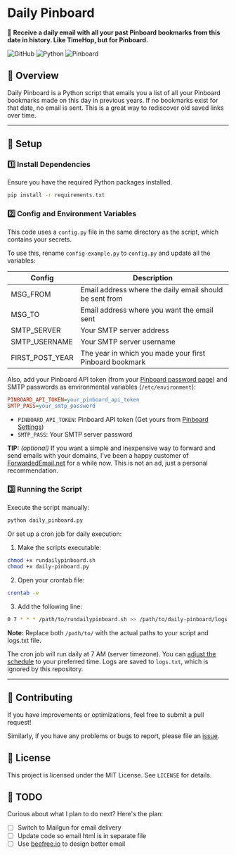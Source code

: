 # **Daily Pinboard**

📌 **Receive a daily email with all your past Pinboard bookmarks from this date in history. Like TimeHop, but for Pinboard.**

![GitHub](https://img.shields.io/github/license/dannberg/daily-pinboard?cacheSeconds=60)
![Python](https://img.shields.io/badge/Python-Script-blue)
![Pinboard](https://img.shields.io/badge/Pinboard-Integration-orange)

## 📖 Overview

Daily Pinboard is a Python script that emails you a list of all your Pinboard bookmarks made on this day in previous years. If no bookmarks exist for that date, no email is sent. This is a great way to rediscover old saved links over time.

---

## 🚀 **Setup**

### 1️⃣ Install Dependencies

Ensure you have the required Python packages installed.

```sh
pip install -r requirements.txt
```

### 2️⃣ Config and Environment Variables

This code uses a `config.py` file in the same directory as the script, which contains your secrets.

To use this, rename `config-example.py` to `config.py` and update all the variables:

| Config             | Description                                                                         |
|--------------------|-------------------------------------------------------------------------------------|
| MSG_FROM           | Email address where the daily email should be sent from                             |
| MSG_TO             | Email address where you want the email sent                                         |
| SMTP_SERVER        | Your SMTP server address                                                            |
| SMTP_USERNAME      | Your SMTP server username                                                           |
| FIRST_POST_YEAR    | The year in which you made your first Pinboard bookmark                             |

Also, add your Pinboard API token (from your [Pinboard password page](https://pinboard.in/settings/password)) and SMTP passwords as environmental variables (`/etc/environment`):

```ini
PINBOARD_API_TOKEN=your_pinboard_api_token
SMTP_PASS=your_smtp_password
```

- `PINBOARD_API_TOKEN`: Pinboard API token (Get yours from [Pinboard Settings](https://pinboard.in/settings/password))
- `SMTP_PASS`: Your SMTP server password

**TIP:** *(optional)* If you want a simple and inexpensive way to forward and send emails with your domains, I've been a happy customer of [ForwardedEmail.net](https://forwardedemail.net) for a while now. This is not an ad, just a personal recommendation.


### 3️⃣ Running the Script

Execute the script manually:

```sh
python daily_pinboard.py
```

Or set up a cron job for daily execution:

1. Make the scripts executable:
```sh
chmod +x rundailypinboard.sh
chmod +x daily-pinboard.py
```

2. Open your crontab file:
```sh
crontab -e
```

3. Add the following line:
```sh
0 7 * * * /path/to/rundailypinboard.sh >> /path/to/daily-pinboard/logs.txt 2>&1
```

**Note:** Replace both `/path/to/` with the actual paths to your script and logs.txt file.

The cron job will run daily at 7 AM (server timezone). You can [adjust the schedule](https://crontab.guru/#0_7_*_*_*) to your preferred time. Logs are saved to `logs.txt`, which is ignored by this repository.

---

## 🤝 Contributing

If you have improvements or optimizations, feel free to submit a pull request!

Similarly, if you have any problems or bugs to report, please file an [issue](https://github.com/dannberg/daily-pinboard/issues).

## 📜 License

This project is licensed under the MIT License. See `LICENSE` for details.

## 📝 TODO

Curious about what I plan to do next? Here's the plan:

- [ ] Switch to Mailgun for email delivery
- [ ] Update code so email html is in separate file
- [ ] Use [beefree.io](https://beefree.io) to design better email